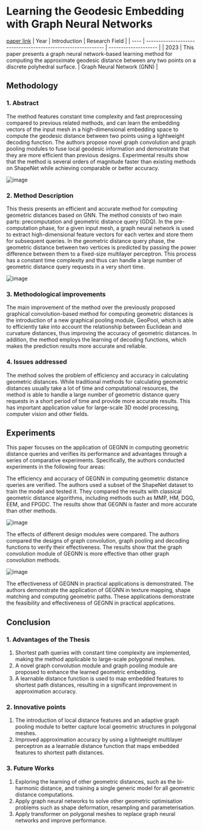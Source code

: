 # Learning the Geodesic Embedding with Graph Neural Networks
[paper link](https://arxiv.org/pdf/2309.05613) 
| Year | Introduction                                                         | Research Field                 |
| ---- | ------------------------------------------------------------ | -------------------- |
| 2023 | This paper presents a graph neural network-based learning method for computing the approximate geodesic distance between any two points on a discrete polyhedral surface.          | Graph Neural Network (GNN)        |

## Methodology

### 1. Abstract
The method features constant time complexity and fast preprocessing compared to previous related methods, and can learn the embedding vectors of the input mesh in a high-dimensional embedding space to compute the geodesic distance between two points using a lightweight decoding function. The authors propose novel graph convolution and graph pooling modules to fuse local geodesic information and demonstrate that they are more efficient than previous designs. Experimental results show that the method is several orders of magnitude faster than existing methods on ShapeNet while achieving comparable or better accuracy.

![image](https://github.com/user-attachments/assets/06f4880b-e736-4674-99cd-c3b2374efc3d)

### 2. Method Description 
This thesis presents an efficient and accurate method for computing geometric distances based on GNN. The method consists of two main parts: precomputation and geometric distance query (GDQ). In the pre-computation phase, for a given input mesh, a graph neural network is used to extract high-dimensional feature vectors for each vertex and store them for subsequent queries. In the geometric distance query phase, the geometric distance between two vertices is predicted by passing the power difference between them to a fixed-size multilayer perceptron. This process has a constant time complexity and thus can handle a large number of geometric distance query requests in a very short time.

![image](https://github.com/user-attachments/assets/8f069e12-051d-4612-8f03-dce50e62abba)

### 3. Methodological improvements
The main improvement of the method over the previously proposed graphical convolution-based method for computing geometric distances is the introduction of a new graphical pooling module, GeoPool, which is able to efficiently take into account the relationship between Euclidean and curvature distances, thus improving the accuracy of geometric distances. In addition, the method employs the learning of decoding functions, which makes the prediction results more accurate and reliable.

### 4. Issues addressed 
The method solves the problem of efficiency and accuracy in calculating geometric distances. While traditional methods for calculating geometric distances usually take a lot of time and computational resources, the method is able to handle a large number of geometric distance query requests in a short period of time and provide more accurate results. This has important application value for large-scale 3D model processing, computer vision and other fields.

## Experiments
This paper focuses on the application of GEGNN in computing geometric distance queries and verifies its performance and advantages through a series of comparative experiments. Specifically, the authors conducted experiments in the following four areas:

The efficiency and accuracy of GEGNN in computing geometric distance queries are verified. The authors used a subset of the ShapeNet dataset to train the model and tested it. They compared the results with classical geometric distance algorithms, including methods such as MMP, HM, DGG, EEM, and FPGDC. The results show that GEGNN is faster and more accurate than other methods.

![image](https://github.com/user-attachments/assets/610a5eb5-7ff4-4021-bb06-00ae98808f0d)

The effects of different design modules were compared. The authors compared the designs of graph convolution, graph pooling and decoding functions to verify their effectiveness. The results show that the graph convolution module of GEGNN is more effective than other graph convolution methods.

![image](https://github.com/user-attachments/assets/af14c80e-5806-41e0-ba36-1589287202f8)

The effectiveness of GEGNN in practical applications is demonstrated. The authors demonstrate the application of GEGNN in texture mapping, shape matching and computing geometric paths. These applications demonstrate the feasibility and effectiveness of GEGNN in practical applications.

## Conclusion

### 1. Advantages of the Thesis
  1. Shortest path queries with constant time complexity are implemented, making the method applicable to large-scale polygonal meshes.
  2. A novel graph convolution module and graph pooling module are proposed to enhance the learned geometric embedding.
  3. A learnable distance function is used to map embedded features to shortest path distances, resulting in a significant improvement in approximation accuracy.

### 2. Innovative points
  1. The introduction of local distance features and an adaptive graph pooling module to better capture local geometric structures in polygonal meshes.
  2. Improved approximation accuracy by using a lightweight multilayer perceptron as a learnable distance function that maps embedded features to shortest path distances. 

### 3. Future Works
  1. Exploring the learning of other geometric distances, such as the bi-harmonic distance, and training a single generic model for all geometric distance computations.
  2. Apply graph neural networks to solve other geometric optimisation problems such as shape deformation, resampling and parameterisation.
  3. Apply transformer on polygonal meshes to replace graph neural networks and improve performance.    
